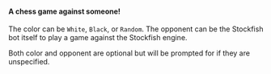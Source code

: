 #### A chess game against someone!

The color can be `White`, `Black`, or `Random`.
The opponent can be the Stockfish bot itself to play a game against the Stockfish engine.

Both color and opponent are optional but will be prompted for if they are unspecified.
